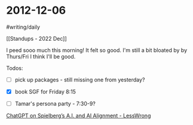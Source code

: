 # 2012-12-06
#writing/daily

[[Standups - 2022 Dec]]

I peed sooo much this morning! It felt so good. I'm still a bit bloated by by Thurs/Fri I think I'll be good.

Todos:
- [ ] pick up packages - still missing one from yesterday?
- [x] book SGF for Friday 8:15
- [ ] Tamar's persona party - 7:30-9?



[ChatGPT on Spielberg’s A.I. and AI Alignment - LessWrong](https://www.lesswrong.com/posts/AbkzoSpad4XmHrh2Q/chatgpt-on-spielberg-s-a-i-and-ai-alignment)